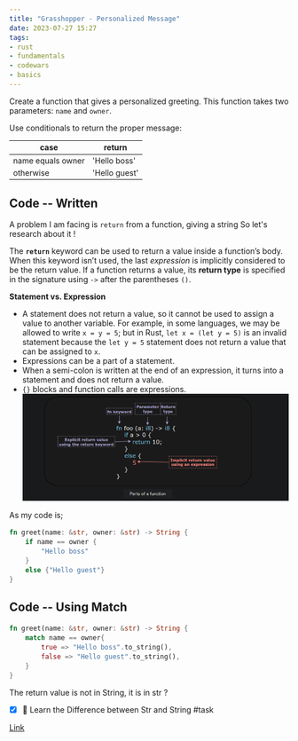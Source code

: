 ```yaml
---
title: "Grasshopper - Personalized Message"
date: 2023-07-27 15:27
tags:
- rust
- fundamentals
- codewars
- basics
---
```

Create a function that gives a personalized greeting. This function takes two parameters: `name` and `owner`.

Use conditionals to return the proper message:

|case|return|
|---|---|
|name equals owner|'Hello boss'|
|otherwise|'Hello guest'|
## Code -- Written

A problem I am facing is `return` from a function, giving a string
So let's research about it !

The **`return`** keyword can be used to return a value inside a function’s body. When this keyword isn’t used, the last _expression_ is implicitly considered to be the return value. If a function returns a value, its **return type** is specified in the signature using `->` after the parentheses `()`.

**Statement vs. Expression**

- A statement does not return a value, so it cannot be used to assign a value to another variable. For example, in some languages, we may be allowed to write `x = y = 5`; but in Rust, `let x = (let y = 5)` is an invalid statement because the `let y = 5` statement does not return a value that can be assigned to `x`.
- Expressions can be a part of a statement.
- When a semi-colon is written at the end of an expression,​ it turns into a statement and does not return a value.
- `{}` blocks and function calls are expressions.
![](notes/4.Rust/8%20kyu/attachments/Pasted%20image%2020230727154358.png)

As my code is; 
```rust
fn greet(name: &str, owner: &str) -> String {
    if name == owner {
        "Hello boss"
    } 
    else {"Hello guest"}
}
```

## Code -- Using Match

```rust
fn greet(name: &str, owner: &str) -> String {
    match name == owner{
        true => "Hello boss".to_string(),
        false => "Hello guest".to_string(),
    }
}
```

The return value is not in String, it is in str ? 
- [x] 🔼 Learn the Difference between Str and String #task

[Link](https://www.codewars.com/kata/5772da22b89313a4d50012f7/rust)